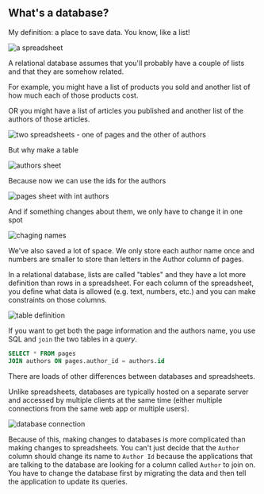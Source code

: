 ##  What&#39;s a database?

My definition: a place to save data. You know, like a list!

![a spreadsheet](./resources/spreadsheet-pages-basic.png "Spreadsheets")



A relational database assumes that you'll probably have a couple of lists and that they are somehow related.



For example, you might have a list of products you sold and another list of how much each of those products cost.

OR you might have a list of articles you published and another list of the authors of those articles.

![two spreadsheets - one of pages and the other of authors](./resources/two-sheets.png "More spreadsheets")



But why make a table

![authors sheet](./resources/two-sheets-author.png "two sheets authors")



Because now we can use the ids for the authors

![pages sheet with int authors](./resources/pages-sheet-id-authors.png "Authors as ids")


And if something changes about them, we only have to change it in one spot

![chaging names](./resources/name-change.gif "Name Change")


We've also saved a lot of space. We only store each author name once and numbers are smaller to store than letters in the Author column of pages.


In a relational database, lists are called "tables" and they have a lot more definition than rows in a spreadsheet. For each column of the spreadsheet, you define what data is allowed (e.g. text, numbers, etc.) and you can make constraints on those columns.

![table definition](./resources/table-definition.png "Table definition")



If you want to get both the page information and the authors name, you use SQL and `join` the two tables in a _query_.

```sql
SELECT * FROM pages
JOIN authors ON pages.author_id = authors.id
```


There are loads of other differences between databases and spreadsheets.


Unlike spreadsheets, databases are typically hosted on a separate server and accessed by multiple clients at the same time (either multiple connections from the same web app or multiple users).

![database connection](./resources/database-connection.png "Connection")


Because of this, making changes to databases is more complicated than making changes to spreadsheets. You can't just decide that the `Author` column should change its name to `Author Id` because the applications that are talking to the database are looking for a column called `Author` to join on. You have to change the database first by migrating the data and then tell the application to update its queries.

